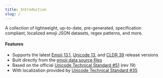 ```yaml
---
title: Introduction
slug: /
---
```


A collection of lightweight, up-to-date, pre-generated, specification compliant, localized emoji
JSON datasets, regex patterns, and more.

#### Features

- Supports the latest [Emoji 13.1](https://emojipedia.org/emoji-13.1/),
  [Unicode 13](http://unicode.org/versions/Unicode13.0.0/), and
  [CLDR 39](http://cldr.unicode.org/index/downloads/cldr-39) release versions
- Built directly from the [emoji data source files](http://unicode.org/Public/emoji/)
- Based on the official [Unicode Technical Standard #51](http://unicode.org/reports/tr51/) (rev 19)
- With localization provided by
  [Unicode Technical Standard #35](http://unicode.org/reports/tr35/tr35-general.html#Annotations)
